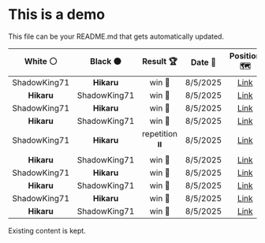 # This is a demo

This file can be your README.md that gets automatically updated.

<!--START_SECTION:chessStats-->
<!-- Automatically generated with https://github.com/Balastrong/chess-stats-action -->

| White ⚪ | Black ⚫ | Result 🏆 | Date 📅 | Position 🗺️ |
|:---:|:---:|:---:|:---:|:---:|
| ShadowKing71 | **Hikaru** | win 🥇 | 8/5/2025 | <a href="http://www.ee.unb.ca/cgi-bin/tervo/fen.pl?select=3r4/p6p/8/5k2/1PPKnpp1/8/P5PP/4R3 w - - 3 32">Link</a> |
| **Hikaru** | ShadowKing71 | win 🥇 | 8/5/2025 | <a href="http://www.ee.unb.ca/cgi-bin/tervo/fen.pl?select=4rbk1/1R6/6p1/1p5p/3B4/P1P4P/1P3KP1/8 b - - 3 36">Link</a> |
| ShadowKing71 | **Hikaru** | win 🥇 | 8/5/2025 | <a href="http://www.ee.unb.ca/cgi-bin/tervo/fen.pl?select=r4rk1/1q5n/7P/pp2P1p1/2n2B2/P1N3NP/1PP4K/R4R2 w - - 0 28">Link</a> |
| **Hikaru** | ShadowKing71 | win 🥇 | 8/5/2025 | <a href="http://www.ee.unb.ca/cgi-bin/tervo/fen.pl?select=r1bq2k1/pp2rpbp/2nN2p1/3B2B1/8/2P3P1/PP3P1P/R2Q1RK1 b - - 2 15">Link</a> |
| ShadowKing71 | **Hikaru** | repetition ⏸️ | 8/5/2025 | <a href="http://www.ee.unb.ca/cgi-bin/tervo/fen.pl?select=1r4k1/4R1p1/p2P4/5p2/2P4R/8/1P4r1/2K5 b - - 10 39">Link</a> |
| **Hikaru** | ShadowKing71 | win 🥇 | 8/5/2025 | <a href="http://www.ee.unb.ca/cgi-bin/tervo/fen.pl?select=8/8/8/8/6R1/8/3q3k/5K2 b - - 7 81">Link</a> |
| ShadowKing71 | **Hikaru** | win 🥇 | 8/5/2025 | <a href="http://www.ee.unb.ca/cgi-bin/tervo/fen.pl?select=6k1/6p1/5p2/7p/3R2nP/2P3K1/1r6/8 w - - 0 49">Link</a> |
| **Hikaru** | ShadowKing71 | win 🥇 | 8/5/2025 | <a href="http://www.ee.unb.ca/cgi-bin/tervo/fen.pl?select=1rr3k1/Q4pbp/1n1R1qp1/4p3/8/BPP3P1/P4PBP/5RK1 b - - 2 24">Link</a> |
| ShadowKing71 | **Hikaru** | win 🥇 | 8/5/2025 | <a href="http://www.ee.unb.ca/cgi-bin/tervo/fen.pl?select=8/7r/8/8/8/6RK/5k2/8 w - - 45 91">Link</a> |
| **Hikaru** | ShadowKing71 | win 🥇 | 8/5/2025 | <a href="http://www.ee.unb.ca/cgi-bin/tervo/fen.pl?select=8/BP1R1pk1/5bp1/5n1p/4R3/6P1/1r3PKP/8 b - - 2 48">Link</a> |

<!--END_SECTION:chessStats-->

Existing content is kept.
